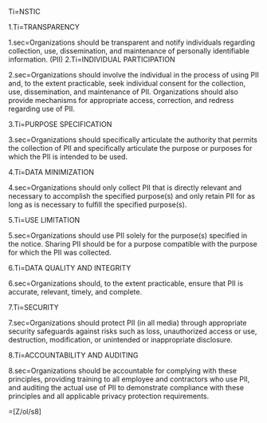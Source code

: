 Ti=NSTIC

1.Ti=TRANSPARENCY

1.sec=Organizations should be transparent and notify individuals regarding collection, use, dissemination, and maintenance of personally identifiable information. (PII)
2.Ti=INDIVIDUAL PARTICIPATION

2.sec=Organizations should involve the individual in the process of using PII and, to the extent practicable, seek individual consent for the collection, use, dissemination, and maintenance of PII. Organizations should also provide mechanisms for appropriate access, correction, and redress regarding use of PII.

3.Ti=PURPOSE SPECIFICATION

3.sec=Organizations should specifically articulate the authority that permits the collection of PII and specifically articulate the purpose or purposes for which the PII is intended to be used.
 
4.Ti=DATA MINIMIZATION

4.sec=Organizations should only collect PII that is directly relevant and necessary to accomplish the specified purpose(s) and only retain PII for as long as is necessary to fulfill the specified purpose(s).

5.Ti=USE LIMITATION

5.sec=Organizations should use PII solely for the purpose(s) specified in the notice. Sharing PII should be for a purpose compatible with the purpose for which the PII was collected.

6.Ti=DATA QUALITY AND INTEGRITY

6.sec=Organizations should, to the extent practicable, ensure that PII is accurate, relevant, timely, and complete.

7.Ti=SECURITY

7.sec=Organizations should protect PII (in all media) through appropriate security safeguards against risks such as loss, unauthorized access or use, destruction, modification, or unintended or inappropriate disclosure.

8.Ti=ACCOUNTABILITY AND AUDITING

8.sec=Organizations should be accountable for complying with these principles, providing training to all employee and contractors who use PII, and auditing the actual use of PII to demonstrate compliance with these principles and all applicable privacy protection requirements.

=[Z/ol/s8]

